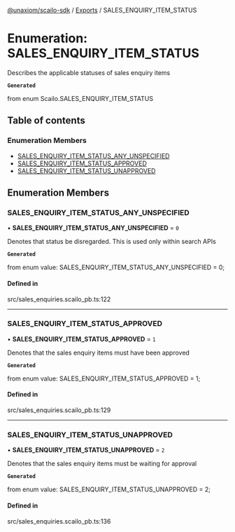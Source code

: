 [@unaxiom/scailo-sdk](../README.md) / [Exports](../modules.md) / SALES\_ENQUIRY\_ITEM\_STATUS

# Enumeration: SALES\_ENQUIRY\_ITEM\_STATUS

Describes the applicable statuses of sales enquiry items

**`Generated`**

from enum Scailo.SALES_ENQUIRY_ITEM_STATUS

## Table of contents

### Enumeration Members

- [SALES\_ENQUIRY\_ITEM\_STATUS\_ANY\_UNSPECIFIED](SALES_ENQUIRY_ITEM_STATUS.md#sales_enquiry_item_status_any_unspecified)
- [SALES\_ENQUIRY\_ITEM\_STATUS\_APPROVED](SALES_ENQUIRY_ITEM_STATUS.md#sales_enquiry_item_status_approved)
- [SALES\_ENQUIRY\_ITEM\_STATUS\_UNAPPROVED](SALES_ENQUIRY_ITEM_STATUS.md#sales_enquiry_item_status_unapproved)

## Enumeration Members

### SALES\_ENQUIRY\_ITEM\_STATUS\_ANY\_UNSPECIFIED

• **SALES\_ENQUIRY\_ITEM\_STATUS\_ANY\_UNSPECIFIED** = ``0``

Denotes that status be disregarded. This is used only within search APIs

**`Generated`**

from enum value: SALES_ENQUIRY_ITEM_STATUS_ANY_UNSPECIFIED = 0;

#### Defined in

src/sales_enquiries.scailo_pb.ts:122

___

### SALES\_ENQUIRY\_ITEM\_STATUS\_APPROVED

• **SALES\_ENQUIRY\_ITEM\_STATUS\_APPROVED** = ``1``

Denotes that the sales enquiry items must have been approved

**`Generated`**

from enum value: SALES_ENQUIRY_ITEM_STATUS_APPROVED = 1;

#### Defined in

src/sales_enquiries.scailo_pb.ts:129

___

### SALES\_ENQUIRY\_ITEM\_STATUS\_UNAPPROVED

• **SALES\_ENQUIRY\_ITEM\_STATUS\_UNAPPROVED** = ``2``

Denotes that the sales enquiry items must be waiting for approval

**`Generated`**

from enum value: SALES_ENQUIRY_ITEM_STATUS_UNAPPROVED = 2;

#### Defined in

src/sales_enquiries.scailo_pb.ts:136
